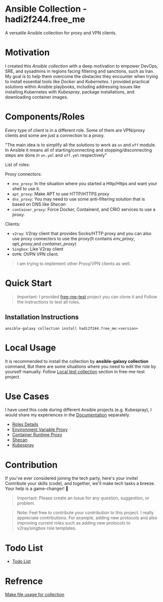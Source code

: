 # Ansible Collection - hadi2f244.free_me

A versatile Ansible collection for proxy and VPN clients.

# Motivation

I created this *Ansible collection* with a deep motivation to empower DevOps, SRE, and sysadmins in regions facing filtering and sanctions, such as Iran. My goal is to help them overcome the obstacles they encounter when trying to install essential tools like *Docker* and *Kubernetes*. I provided practical solutions within Ansible playbooks, including addressing issues like installing Kubernetes with *Kubespray*, package installations, and downloading container images.

# Components/Roles
Every type of client is in a different role. Some of them are VPN/proxy clients and some are just a connection to a proxy.

"The main idea is to simplify all the solutions to work as `on` and `off` module. In Ansible it means all of starting/connecting and stopping/disconnecting steps are done in `on.yml` and `off.yml` respectively"

List of roles:

Proxy connectors:

+ `env_proxy`: In the situation where you started a Http/Https and want your shell to use it.
+ `apt_proxy`: Make APT to use HTTP/HTTPS proxy
+ `dns_proxy`: You may need to use some anti-filtering solution that is based on DNS like *Shecan*
+ `container_proxy`: Force Docker, Containerd, and CRIO services to use a proxy.

Clients:
+ `v2ray`: V2ray client that provides Socks/HTTP proxy and you can also use proxy connectors to use the proxy(It contains *env_proxy*, *apt_proxy*,and *container_proxy*)
+ `Singbox`: Like V2ray client
+ `OVPN`: OVPN VPN client.

> I am trying to implement other Proxy/VPN clients as well.

# Quick Start
> Important: I provided [free-me-test](https://github.com/hadi2f244/free-me-test) project you can clone it and Follow the instructions to test all roles.

## Installation Instructions
`ansible-galaxy collection install hadi2f244.free_me:<version>`

# Local Usage
It is recommended to install the collection by **ansible-galaxy collection** command, But there are some situations where you need to edit the role by yourself manually. Follow [Local test collection](https://github.com/hadi2f244/free-me-test#local-test-collection) section in free-me-test project.

# Use Cases
I have used this code during different Ansible projects (e.g. Kubespray), I would share my experiences in the [Documentation](https://github.com/hadi2f244/free-me/tree/main/docs) separately.

+ [Roles Details](https://github.com/hadi2f244/free-me/tree/main/docs/Roles.md)
+ [Environment Variable Proxy](https://github.com/hadi2f244/free-me/tree/main/docs/EnvProxy.md)
+ [Container Runtime Proxy](https://github.com/hadi2f244/free-me/tree/main/docs/ConatinerRuntimes.md)
+ [Shecan](https://github.com/hadi2f244/free-me/tree/main/docs/Shecan.md)
+ [Kubespray](https://github.com/hadi2f244/free-me/tree/main/docs/Kubespray.md)


# Contribution
If you've ever considered joining the tech party, here's your invite! Contribute your skills (code), and together, we'll make tech tasks a breeze. Your help is a game-changer! 🚀


> Important: Please create an Issue for any question, suggestion, or problem.

> Note: Feel free to contribute your contribution to this project. I really appreciate contributions. For example, adding new protocols and also improving current roles such as adding new protocols to v2ray/singbox role templates.

# Todo List
+ [Todo List](https://github.com/hadi2f244/free-me/tree/main/docs/Todo.md)

# Refrence
[Make file usage for collection](https://github.com/andreygubarev/ansible-proxy/blob/main/Makefile)